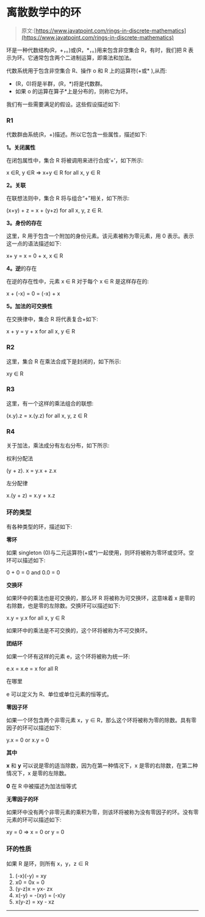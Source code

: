 # 离散数学中的环

> 原文:[https://www.javatpoint.com/rings-in-discrete-mathematics](https://www.javatpoint.com/rings-in-discrete-mathematics)

环是一种代数结构(R，+，。)或(R，*，。)用来包含非空集合 R，有时，我们把 R 表示为环。它通常包含两个二进制运算，即乘法和加法。

代数系统用于包含非空集合 R、操作 o 和 R 上的运算符(+或* ),从而:

*   (R，0)将是半群，(R，*)将是代数群。
*   如果 o 的运算在算子*上是分布的，则称它为环。

我们有一些需要满足的假设。这些假设描述如下:

### R1

代数群由系统(R，+)描述。所以它包含一些属性，描述如下:

**1。关闭属性**

在闭包属性中，集合 R 将被调用来进行合成‘+’，如下所示:

x ∈R, y ∈R => x+y ∈ R for all x, y ∈ R

**2。关联**

在联想法则中，集合 R 将与组合“+”相关，如下所示:

(x+y) + z = x + (y+z) for all x, y, z ∈ R.

**3。身份的存在**

这里，R 用于包含一个附加的身份元素。该元素被称为零元素，用 0 表示。表示这一点的语法描述如下:

x+ y = x = 0 + x, x ∈ R

**4。逆**的存在

在逆的存在性中，元素 x ∈ R 对于每个 x ∈ R 是这样存在的:

x + (-x) = 0 = (-x) + x

**5。加法的可交换性**

在交换律中，集合 R 将代表复合+如下:

x + y = y + x for all x, y ∈ R

### R2

这里，集合 R 在乘法合成下是封闭的，如下所示:

xy ∈ R

### R3

这里，有一个这样的乘法组合的联想:

(x.y).z = x.(y.z) for all x, y, z ∈ R

### R4

关于加法，乘法成分有左右分布，如下所示:

权利分配法

(y + z). x = y.x + z.x

左分配律

x.(y + z) = x.y + x.z

### 环的类型

有各种类型的环，描述如下:

**零环**

如果 singleton (0)与二元运算符(+或*)一起使用，则环将被称为零环或空环。空环可以描述如下:

0 + 0 = 0 and 0.0 = 0

**交换环**

如果环中的乘法也是可交换的，那么环 R 将被称为可交换环，这意味着 x 是零的右除数，也是零的左除数。交换环可以描述如下:

x.y = y.x for all x, y ∈ R

如果环中的乘法是不可交换的，这个环将被称为不可交换环。

**团结环**

如果一个环有这样的元素 e，这个环将被称为统一环:

e.x = x.e = x for all R

在哪里

e 可以定义为 R、单位或单位元素的恒等式。

**零因子环**

如果一个环包含两个非零元素 x，y ∈ R，那么这个环将被称为零的除数。具有零因子的环可以描述如下:

y.x = 0 or x.y = 0

**其中**

**x** 和 **y** 可以说是零的适当除数，因为在第一种情况下，x 是零的右除数，在第二种情况下，x 是零的左除数。

**0** 在 R 中被描述为加法恒等式

**无零因子的环**

如果环中没有两个非零元素的乘积为零，则该环将被称为没有零因子的环。没有零元素的环可以描述如下:

xy = 0 => x = 0 or y = 0

### 环的性质

如果 R 是环，则所有 x，y，z ∈ R

1.  (-x)(-y) = xy
2.  x0 = 0x = 0
3.  (y-z)x = yx- zx
4.  x(-y) = -(xy) = (-x)y
5.  x(y-z) = xy - xz

* * *